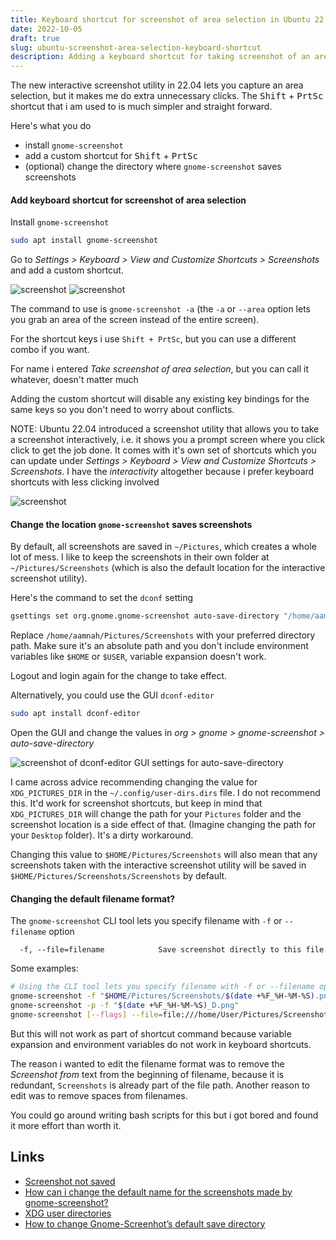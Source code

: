 ```yaml
---
title: Keyboard shortcut for screenshot of area selection in Ubuntu 22.04
date: 2022-10-05
draft: true
slug: ubuntu-screenshot-area-selection-keyboard-shortcut
description: Adding a keyboard shortcut for taking screenshot of an area selection, taking screenshots with gnome-screenshot, and updating the location where screenshots are saved
---
```


The new interactive screenshot utility in 22.04 lets you capture an area selection, but it makes me do extra unnecessary clicks. The <kbd>Shift</kbd> + <kbd>PrtSc</kbd> shortcut that i am used to is much simpler and straight forward.

Here's what you do

- install `gnome-screenshot`
- add a custom shortcut for <kbd>Shift</kbd> + <kbd>PrtSc</kbd>
- (optional) change the directory where `gnome-screenshot` saves screenshots 

#### Add keyboard shortcut for screenshot of area selection

Install `gnome-screenshot`

```bash
sudo apt install gnome-screenshot
```

Go to _Settings > Keyboard > View and Customize Shortcuts > Screenshots_ and add a custom shortcut.

![screenshot]()
![screenshot]()

The command to use is `gnome-screenshot -a` (the `-a` or `--area` option lets you grab an area of the screen instead of the entire screen).

For the shortcut keys i use `Shift + PrtSc`, but you can use a different combo if you want.

For name i entered _Take screenshot of area selection_, but you can call it whatever, doesn't matter much

Adding the custom shortcut will disable any existing key bindings for the same keys so you don't need to worry about conflicts.

NOTE: Ubuntu 22.04 introduced a screenshot utility that allows you to take a screenshot interactively, i.e. it shows you a prompt screen where you click click to get the job done. It comes with it's own set of shortcuts which you can update under _Settings > Keyboard > View and Customize Shortcuts > Screenshots_. I have the _interactivity_ altogether because i prefer keyboard shortcuts with less clicking involved

![screenshot]()

#### Change the location `gnome-screenshot` saves screenshots

By default, all screenshots are saved in `~/Pictures`, which creates a whole lot of mess. I like to keep the screenshots in their own folder at `~/Pictures/Screenshots` (which is also the default location for the interactive screenshot utility). 

Here's the command to set the `dconf` setting

```bash
gsettings set org.gnome.gnome-screenshot auto-save-directory "/home/aamnah/Pictures/Screenshots"
```

Replace `/home/aamnah/Pictures/Screenshots` with your preferred directory path. Make sure it's an absolute path and you don't include environment variables like `$HOME` or `$USER`, variable expansion doesn't work.

Logout and login again for the change to take effect.

Alternatively, you could use the GUI `dconf-editor`

```bash
sudo apt install dconf-editor
```

Open the GUI and change the values in _org > gnome > gnome-screenshot > auto-save-directory_

![screenshot of dconf-editor GUI settings for auto-save-directory]()

I came across advice recommending changing the value for `XDG_PICTURES_DIR` in the `~/.config/user-dirs.dirs` file. I do not recommend this. It'd work for screenshot shortcuts, but keep in mind that `XDG_PICTURES_DIR` will change the path for your `Pictures` folder and the screenshot location is a side effect of that. (Imagine changing the path for your `Desktop` folder). It's a dirty workaround.

Changing this value to `$HOME/Pictures/Screenshots` will also mean that any screenshots taken with the interactive screenshot utility will be saved in `$HOME/Pictures/Screenshots/Screenshots` by default.

#### Changing the default filename format?

The `gnome-screenshot` CLI tool lets you specify filename with `-f` or `--filename` option

```
  -f, --file=filename            Save screenshot directly to this file
```

Some examples:

```bash
# Using the CLI tool lets you specify filename with -f or --filename option
gnome-screenshot -f "$HOME/Pictures/Screenshots/$(date +%F_%H-%M-%S).png" $@
gnome-screenshot -p -f "$(date +%F_%H-%M-%S)_D.png"
gnome-screenshot [--flags] --file=file:///home/User/Pictures/Screenshots/$(date +%F_%H-%M-%S).jpg
```

But this will not work as part of shortcut command because variable expansion and environment variables do not work in keyboard shortcuts. 

The reason i wanted to edit the filename format was to remove the _Screenshot from_ text from the beginning of filename, because it is redundant, `Screenshots` is already part of the file path. Another reason to edit was to remove spaces from filenames.

You could go around writing bash scripts for this but i got bored and found it more effort than worth it.

Links
---

- [Screenshot not saved](https://askubuntu.com/a/1413183)
- [How can i change the default name for the screenshots made by gnome-screenshot?](https://askubuntu.com/questions/55204/how-can-i-change-the-default-name-for-the-screenshots-made-by-gnome-screenshot)
- [XDG user directories](https://wiki.archlinux.org/title/XDG_user_directories)
- [How to change Gnome-Screenhot’s default save directory](https://www.faqforge.com/linux/distributions/ubuntu/change-gnome-screenhots-default-save-directory/)